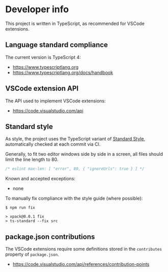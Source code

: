 # Developer info

This project is written in TypeScript, as recommended for VSCode extensions.

## Language standard compliance

The current version is TypeScript 4:

- https://www.typescriptlang.org
- https://www.typescriptlang.org/docs/handbook

## VSCode extension API

The API used to implement VSCode extensions:

- https://code.visualstudio.com/api

## Standard style

As style, the project uses the TypeScript variant of
[Standard Style](https://standardjs.com/#typescript),
automatically checked at each commit via CI.

Generally, to fit two editor windows side by side in a screen,
all files should limit the line length to 80.

```js
/* eslint max-len: [ "error", 80, { "ignoreUrls": true } ] */
```

Known and accepted exceptions:

- none

To manually fix compliance with the style guide (where possible):

```console
$ npm run fix

> xpack@0.0.1 fix
> ts-standard --fix src
```

## package.json contributions

The VSCode extensions require some definitions stored in the
`contributes` property of `package.json`.

- https://code.visualstudio.com/api/references/contribution-points
